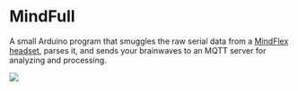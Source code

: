 # MindFull
 
A small Arduino program that smuggles the raw serial data from a [MindFlex headset](https://store.neurosky.com/products/mindflex), parses it, and sends your brainwaves to an MQTT server for analyzing and processing.

![](https://i.imgur.com/UXyszFM.jpg)
